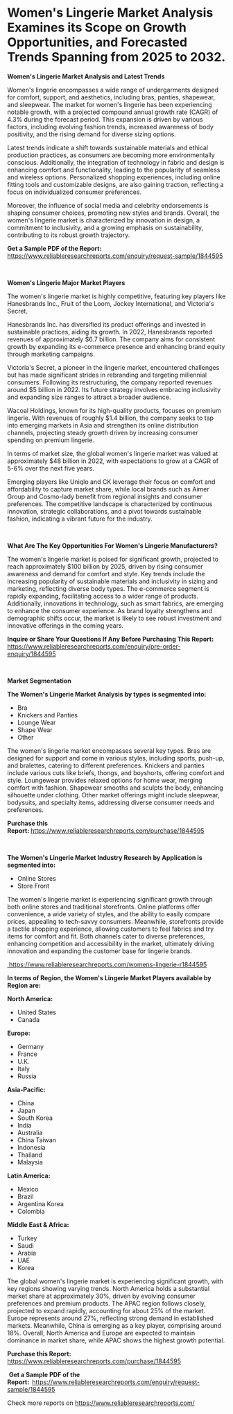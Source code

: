<p><h1>Women's Lingerie Market Analysis Examines its Scope on Growth Opportunities, and Forecasted Trends Spanning from 2025 to 2032.</h1></p><p><strong>Women's Lingerie Market Analysis and Latest Trends</strong></p>
<p><p>Women's lingerie encompasses a wide range of undergarments designed for comfort, support, and aesthetics, including bras, panties, shapewear, and sleepwear. The market for women's lingerie has been experiencing notable growth, with a projected compound annual growth rate (CAGR) of 4.3% during the forecast period. This expansion is driven by various factors, including evolving fashion trends, increased awareness of body positivity, and the rising demand for diverse sizing options.</p><p>Latest trends indicate a shift towards sustainable materials and ethical production practices, as consumers are becoming more environmentally conscious. Additionally, the integration of technology in fabric and design is enhancing comfort and functionality, leading to the popularity of seamless and wireless options. Personalized shopping experiences, including online fitting tools and customizable designs, are also gaining traction, reflecting a focus on individualized consumer preferences. </p><p>Moreover, the influence of social media and celebrity endorsements is shaping consumer choices, promoting new styles and brands. Overall, the women's lingerie market is characterized by innovation in design, a commitment to inclusivity, and a growing emphasis on sustainability, contributing to its robust growth trajectory.</p></p>
<p><strong>Get a Sample PDF of the Report:&nbsp;</strong> <a href="https://www.reliableresearchreports.com/enquiry/request-sample/1844595?utm_campaign=3430&utm_medium=2&utm_source=Github&utm_content=ia&utm_term=04042025&utm_id=womens-lingerie">https://www.reliableresearchreports.com/enquiry/request-sample/1844595</a></p>
<p>&nbsp;</p>
<p><strong>Women's Lingerie Major Market Players</strong></p>
<p><p>The women's lingerie market is highly competitive, featuring key players like Hanesbrands Inc., Fruit of the Loom, Jockey International, and Victoria's Secret. </p><p>Hanesbrands Inc. has diversified its product offerings and invested in sustainable practices, aiding its growth. In 2022, Hanesbrands reported revenues of approximately $6.7 billion. The company aims for consistent growth by expanding its e-commerce presence and enhancing brand equity through marketing campaigns.</p><p>Victoria's Secret, a pioneer in the lingerie market, encountered challenges but has made significant strides in rebranding and targeting millennial consumers. Following its restructuring, the company reported revenues around $5 billion in 2022. Its future strategy involves embracing inclusivity and expanding size ranges to attract a broader audience.</p><p>Wacoal Holdings, known for its high-quality products, focuses on premium lingerie. With revenues of roughly $1.4 billion, the company seeks to tap into emerging markets in Asia and strengthen its online distribution channels, projecting steady growth driven by increasing consumer spending on premium lingerie.</p><p>In terms of market size, the global women's lingerie market was valued at approximately $48 billion in 2022, with expectations to grow at a CAGR of 5-6% over the next five years. </p><p>Emerging players like Uniqlo and CK leverage their focus on comfort and affordability to capture market share, while local brands such as Aimer Group and Cosmo-lady benefit from regional insights and consumer preferences. The competitive landscape is characterized by continuous innovation, strategic collaborations, and a pivot towards sustainable fashion, indicating a vibrant future for the industry.</p></p>
<p>&nbsp;</p>
<p><strong>What Are The Key Opportunities For Women's Lingerie Manufacturers?</strong></p>
<p><p>The women's lingerie market is poised for significant growth, projected to reach approximately $100 billion by 2025, driven by rising consumer awareness and demand for comfort and style. Key trends include the increasing popularity of sustainable materials and inclusivity in sizing and marketing, reflecting diverse body types. The e-commerce segment is rapidly expanding, facilitating access to a wider range of products. Additionally, innovations in technology, such as smart fabrics, are emerging to enhance the consumer experience. As brand loyalty strengthens and demographic shifts occur, the market is likely to see robust investment and innovative offerings in the coming years.</p></p>
<p><strong>Inquire or Share Your Questions If Any Before Purchasing This Report:</strong> <a href="https://www.reliableresearchreports.com/enquiry/pre-order-enquiry/1844595?utm_campaign=3430&utm_medium=2&utm_source=Github&utm_content=ia&utm_term=04042025&utm_id=womens-lingerie">https://www.reliableresearchreports.com/enquiry/pre-order-enquiry/1844595</a></p>
<p>&nbsp;</p>
<p><strong>Market Segmentation</strong></p>
<p><strong>The Women's Lingerie Market Analysis by types is segmented into:</strong></p>
<p><ul><li>Bra</li><li>Knickers and Panties</li><li>Lounge Wear</li><li>Shape Wear</li><li>Other</li></ul></p>
<p><p>The women's lingerie market encompasses several key types. Bras are designed for support and come in various styles, including sports, push-up, and bralettes, catering to different preferences. Knickers and panties include various cuts like briefs, thongs, and boyshorts, offering comfort and style. Loungewear provides relaxed options for home wear, merging comfort with fashion. Shapewear smooths and sculpts the body, enhancing silhouette under clothing. Other market offerings might include sleepwear, bodysuits, and specialty items, addressing diverse consumer needs and preferences.</p></p>
<p><strong>Purchase this Report:&nbsp;</strong><a href="https://www.reliableresearchreports.com/purchase/1844595?utm_campaign=3430&utm_medium=2&utm_source=Github&utm_content=ia&utm_term=04042025&utm_id=womens-lingerie">https://www.reliableresearchreports.com/purchase/1844595</a></p>
<p>&nbsp;</p>
<p><strong>The Women's Lingerie Market Industry Research by Application is segmented into:</strong></p>
<p><ul><li>Online Stores</li><li>Store Front</li></ul></p>
<p><p>The women's lingerie market is experiencing significant growth through both online stores and traditional storefronts. Online platforms offer convenience, a wide variety of styles, and the ability to easily compare prices, appealing to tech-savvy consumers. Meanwhile, storefronts provide a tactile shopping experience, allowing customers to feel fabrics and try items for comfort and fit. Both channels cater to diverse preferences, enhancing competition and accessibility in the market, ultimately driving innovation and expanding the customer base for lingerie brands.</p></p>
<p><a href="https://www.reliableresearchreports.com/womens-lingerie-r1844595?utm_campaign=3430&utm_medium=2&utm_source=Github&utm_content=ia&utm_term=04042025&utm_id=womens-lingerie">&nbsp;https://www.reliableresearchreports.com/womens-lingerie-r1844595</a></p>
<p><strong>In terms of Region, the Women's Lingerie Market Players available by Region are:</strong></p>
<p>
    <p> <strong> North America: </strong>
        <ul>
            <li>United States</li>
            <li>Canada</li>
        </ul>
        </p> 
    <p> <strong> Europe: </strong>
        <ul>
            <li>Germany</li>
            <li>France</li>
            <li>U.K.</li>
            <li>Italy</li>
            <li>Russia</li>
        </ul>
        </p> 
    <p> <strong> Asia-Pacific: </strong>
        <ul>
            <li>China</li>
            <li>Japan</li>
            <li>South Korea</li>
            <li>India</li>
            <li>Australia</li>
            <li>China Taiwan</li>
            <li>Indonesia</li>
            <li>Thailand</li>
            <li>Malaysia</li>
        </ul>
        </p> 
    <p> <strong> Latin America: </strong>
        <ul>
            <li>Mexico</li>
            <li>Brazil</li>
            <li>Argentina Korea</li>
            <li>Colombia</li>
        </ul>
        </p> 
    <p> <strong> Middle East & Africa: </strong>
        <ul>
            <li>Turkey</li>
            <li>Saudi</li>
            <li>Arabia</li>
            <li>UAE</li>
            <li>Korea</li>
        </ul>
    </p>
    </p>
<p><p>The global women's lingerie market is experiencing significant growth, with key regions showing varying trends. North America holds a substantial market share at approximately 30%, driven by evolving consumer preferences and premium products. The APAC region follows closely, projected to expand rapidly, accounting for about 25% of the market. Europe represents around 27%, reflecting strong demand in established markets. Meanwhile, China is emerging as a key player, comprising around 18%. Overall, North America and Europe are expected to maintain dominance in market share, while APAC shows the highest growth potential.</p></p>
<p><strong>Purchase this Report: </strong><a href="https://www.reliableresearchreports.com/purchase/1844595?utm_campaign=3430&utm_medium=2&utm_source=Github&utm_content=ia&utm_term=04042025&utm_id=womens-lingerie">https://www.reliableresearchreports.com/purchase/1844595</a></p>
<p>&nbsp;<strong>Get a Sample PDF of the Report:&nbsp;&nbsp;</strong><a href="https://www.reliableresearchreports.com/enquiry/request-sample/1844595?utm_campaign=3430&utm_medium=2&utm_source=Github&utm_content=ia&utm_term=04042025&utm_id=womens-lingerie">https://www.reliableresearchreports.com/enquiry/request-sample/1844595</a></p>
<p><strong></strong></p>
<p>Check more reports on <a href="https://www.reliableresearchreports.com/?utm_campaign=3430&utm_medium=2&utm_source=Github&utm_content=ia&utm_term=04042025&utm_id=womens-lingerie">https://www.reliableresearchreports.com/</a></p>